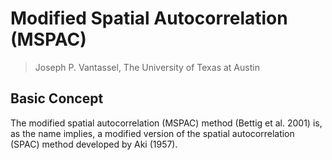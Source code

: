 # Modified Spatial Autocorrelation (MSPAC)

> Joseph P. Vantassel, The University of Texas at Austin

## Basic Concept

The modified spatial autocorrelation (MSPAC) method (Bettig et al. 2001) is,
as the name implies, a modified version of the spatial autocorrelation (SPAC)
method developed by Aki (1957).
